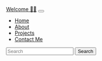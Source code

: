 <!DOCTYPE html>
<html lang="en">

<head>
  <!-- Required meta tags -->
  <meta charset="utf-8" />
  <meta name="viewport" content="width=device-width, initial-scale=1, shrink-to-fit=no" />
  <script src="https://kit.fontawesome.com/38cfa0f512.js" crossorigin="anonymous"></script>
  <!-- Bootstrap CSS v5.0.2 -->
  <link rel="stylesheet" href="https://cdn.jsdelivr.net/npm/bootstrap@5.0.2/dist/css/bootstrap.min.css"
    integrity="sha384-EVSTQN3/azprG1Anm3QDgpJLIm9Nao0Yz1ztcQTwFspd3yD65VohhpuuCOmLASjC" crossorigin="anonymous" />

<title>Home</title>
    <nav class="navbar navbar-expand-lg navbar-dark bg-dark">
      <div class="container-fluid">
        <a class="navbar-brand" href="#">Welcome 👋🏿</a>
        <button class="navbar-toggler" type="button" data-bs-toggle="collapse" data-bs-target="#navbarSupportedContent"
          aria-controls="navbarSupportedContent" aria-expanded="false" aria-label="Toggle navigation">
          <span class="navbar-toggler-icon"></span>
        </button>
        <div class="collapse navbar-collapse" id="navbarSupportedContent">
          <ul class="navbar-nav me-auto mb-2 mb-lg-0">
            <li class="nav-item">
              <a class="nav-link active" aria-current="page" href="/">Home</a>
            </li>
            <li class="nav-item">
              <a class="nav-link" href="/about">About</a>
            </li>
            <li class="nav-item">
              <a class="nav-link" href="/projects">Projects</a>
            </li>
            <li class="nav-item">
              <a class="nav-link" href="/contact">Contact Me</a>
            </li>
          </ul>
          <form class="d-flex">
            <input class="form-control me-2" type="search" placeholder="Search" aria-label="Search" />
            <button class="btn btn-outline-success" type="submit">
              Search
            </button>
          </form>
        </div>
      </div>
    </nav>    
  </head>



</html>
